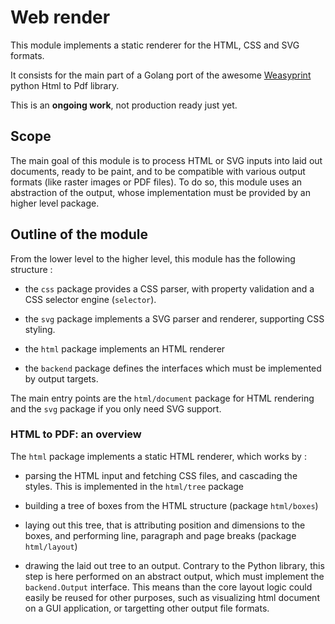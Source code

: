 # Web render

This module implements a static renderer for the HTML, CSS and SVG formats.

It consists for the main part of a Golang port of the awesome [Weasyprint](https://github.com/Kozea/WeasyPrint) python Html to Pdf library.

This is an **ongoing work**, not production ready just yet.

## Scope

The main goal of this module is to process HTML or SVG inputs into laid out documents, ready to be paint, and to be compatible with various output formats (like raster images or PDF files).
To do so, this module uses an abstraction of the output, whose implementation must be provided by an higher level package.

## Outline of the module

From the lower level to the higher level, this module has the following structure :

- the `css` package provides a CSS parser, with property validation and a CSS selector engine (`selector`).

- the `svg` package implements a SVG parser and renderer, supporting CSS styling.

- the `html` package implements an HTML renderer

- the `backend` package defines the interfaces which must be implemented by output targets.

The main entry points are the `html/document` package for HTML rendering and the `svg` package if you only need SVG support.

### HTML to PDF: an overview

The `html` package implements a static HTML renderer, which works by :

- parsing the HTML input and fetching CSS files, and cascading the styles. This is implemented in the `html/tree` package

- building a tree of boxes from the HTML structure (package `html/boxes`)

- laying out this tree, that is attributing position and dimensions to the boxes, and performing line, paragraph and page breaks (package `html/layout`)

- drawing the laid out tree to an output. Contrary to the Python library, this step is here performed on an abstract output, which must implement the `backend.Output` interface. This means than the core layout logic could easily be reused for other purposes, such as visualizing html document on a GUI application, or targetting other output file formats.
